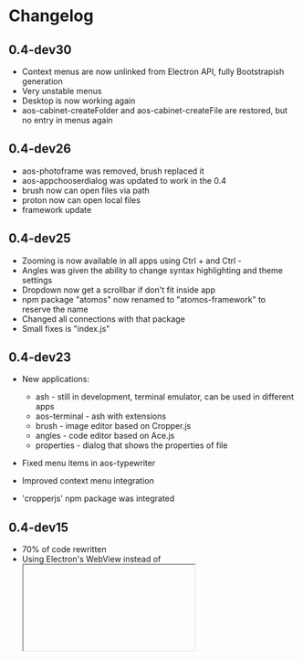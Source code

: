 # Changelog
## 0.4-dev30
 - Context menus are now unlinked from Electron API, fully Bootstrapish generation
 - Very unstable menus
 - Desktop is now working again
 - aos-cabinet-createFolder and aos-cabinet-createFile are restored, but no entry in menus again

## 0.4-dev26
 - aos-photoframe was removed, brush replaced it
 - aos-appchooserdialog was updated to work in the 0.4
 - brush now can open files via path
 - proton now can open local files
 - framework update

## 0.4-dev25
 - Zooming is now available in all apps using Ctrl + and Ctrl -
 - Angles was given the ability to change syntax highlighting and theme settings
 - Dropdown now get a scrollbar if don't fit inside app
 - npm package "atomos" now renamed to "atomos-framework" to reserve the name
 - Changed all connections with that package
 - Small fixes is "index.js"

## 0.4-dev23

 - New applications:
   - ash - still in development, terminal emulator, can be used in different apps
   - aos-terminal - ash with extensions
   - brush - image editor based on Cropper.js
   - angles - code editor based on Ace.js
   - properties - dialog that shows the properties of file

 - Fixed menu items in aos-typewriter
 - Improved context menu integration
 - 'cropperjs' npm package was integrated

## 0.4-dev15

 - 70% of code rewritten
 - Using Electron's WebView instead of <iframe>'s
 - atomOS API is now unavailable
 - Node.JS is available in all applications

## 0.3.3

 - Ability to create files and folders in aos-cabinet

 - Frameless modals
 - Filesystem links are now supported
 - z-index fixes
 - Fully functional FileClipboard API
 - Context menus in aos-typewriter
 - Hidden files toggle in aos-cabinet
 - TooLargeFile warning in aos-typewriter

## 0.3.2

 - FileClipboard API
 - Desktop is now generated dynamically from folder ~/Desktop
 - Shortcut support
 - File management commands
 - Fixed window z-order sometimes not bringing to front
 - Keyboard shortcuts in aos-typewriter

## 0.3.1

 - Calculator application
 - Apps list is now generated automatically
 - Context menus are in beta and are available in some apps
 - Ping can now be controlled using a toggle
 - Improved app opening performance
 - aos.components.ContextMenu and Point were added to API
 - Cabinet now has sorting and icon size settings
 - Some OFD bugs were resolved
 - More deep Node.JS integration

## 0.3

 - Proton Web Browser
 - Improved About dialog
 - Movement from v2.3.2 to v4-beta Bootstrap framework
 - Updated jQuery
 - Components API beta
 - Change Font styles
 - Clock sidebar
 - Network settings
 - Autoping on the sidebar
 - Rebuilt Start menu
 - Ability to exit X Window System
 - fs, network, wireless-api Node.JS libraries are used
